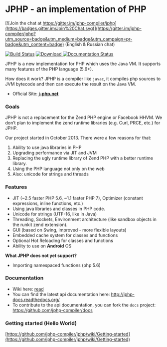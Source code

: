 JPHP - an implementation of PHP
===============================

[![Join the chat at https://gitter.im/jphp-compiler/jphp](https://badges.gitter.im/Join%20Chat.svg)](https://gitter.im/jphp-compiler/jphp?utm_source=badge&utm_medium=badge&utm_campaign=pr-badge&utm_content=badge) (English & Russian chat)

[![Build Status](https://travis-ci.org/jphp-compiler/jphp.svg?branch=master)](https://travis-ci.org/jphp-compiler/jphp) [ ![Download](https://api.bintray.com/packages/dim-s/maven/jphp-compiler/images/download.svg) ](https://bintray.com/dim-s/maven/jphp-compiler/_latestVersion) [![Documentation Status](https://readthedocs.org/projects/jphp-docs/badge/?version=latest)](https://readthedocs.org/projects/jphp-docs/?badge=latest)

JPHP is a new implementation for PHP which uses the Java VM. It supports many features of the PHP language (5.6+).

How does it work? JPHP is a compiler like `javac`, it compiles php sources to JVM bytecode and then
can execute the result on the Java VM.

- Official Site: **[j-php.net](http://j-php.net/)**

### Goals

JPHP is not a replacement for the Zend PHP engine or Facebook HHVM. We don’t plan to implement the zend runtime libraries (e.g. Curl, PRCE, etc.) for JPHP.

Our project started in October 2013. There were a few reasons for that:

1. Ability to use java libraries in PHP
2. Upgrading performance via JIT and JVM
3. Replacing the ugly runtime library of Zend PHP with a better runtime library.
4. Using the PHP language not only on the web
5. Also: unicode for strings and threads

### Features

+ JIT (~2.5 faster PHP 5.6, ~1.1 faster PHP 7), Optimizer (constant expressions, inline functions, etc.)
+ Using java libraries and classes in PHP code.
+ Unicode for strings (UTF-16, like in Java)
+ Threading, Sockets, Environment architecture (like sandbox objects in the runkit zend extension).
+ GUI (based on Swing, improved - more flexible layouts)
+ Embedded cache system for classes and functions
+ Optional Hot Reloading for classes and functions
+ Ability to use on **Android** OS

**What JPHP does not yet support?**

+ Importing namespaced functions (php 5.6)

### Documentation

- Wiki here: [read](http://j-php.net/wiki/)
- You can find the latest api documentation here: http://jphp-docs.readthedocs.org/
- To contribute to the api documentation, you can fork the `docs` project: https://github.com/jphp-compiler/docs


### Getting started (Hello World)

[https://github.com/jphp-compiler/jphp/wiki/Getting-started](https://github.com/jphp-compiler/jphp/wiki/Getting-started)
